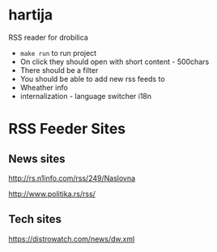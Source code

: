 # hartija
RSS reader for drobilica

- `make run` to run project
- On click they should open with short content - 500chars
- There should be a filter
- You should be able to add new rss feeds to
- Wheather info
- internalization - language switcher i18n


# RSS Feeder Sites
## News sites

http://rs.n1info.com/rss/249/Naslovna

http://www.politika.rs/rss/

## Tech sites
https://distrowatch.com/news/dw.xml
